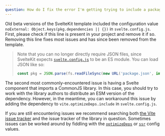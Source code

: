 ```yaml
---
question: How do I fix the error I'm getting trying to include a package?
---
```


Old beta versions of the SvelteKit template included the configuration value `noExternal: Object.keys(pkg.dependencies || {})` in `svelte.config.js`. First, please check if this line is present in your project and remove it if so. Removing this line fixes most issues and has since been removed from the template.

> Note that you can no longer directly require JSON files, since SvelteKit expects [`svelte.config.js`](/docs#configuration) to be an ES module. You can load JSON like so:
>
> ```js
> const pkg = JSON.parse(fs.readFileSync(new URL('package.json', import.meta.url), 'utf8'));
> ```

The second most commonly-encountered issue is having a Svelte component that imports a CommonJS library. In this case, you should try to work with the library authors to distribute an ESM version of the dependency. However, in the meantime, you can workaround this issue by adding the dependency to `vite.optimizeDeps.include` in `svelte.config.js`.

If you are still encountering issues we recommend searching both [the Vite issue tracker](https://github.com/vitejs/vite/issues) and the issue tracker of the library in question. Sometimes issues can be worked around by fiddling with the [`optimizeDeps`](https://vitejs.dev/config/#dep-optimization-options) or [`ssr`](https://vitejs.dev/config/#ssr-options) config values.
